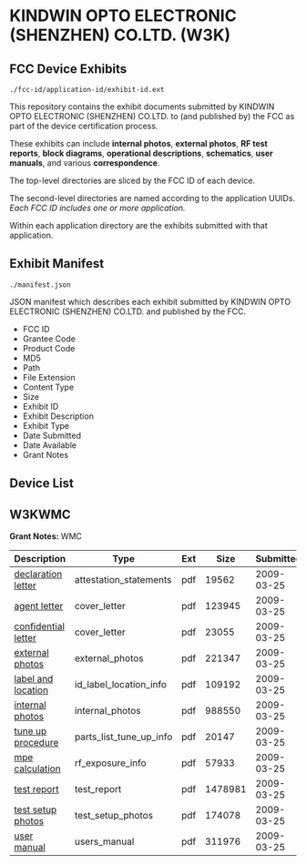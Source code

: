 # KINDWIN OPTO ELECTRONIC (SHENZHEN) CO.LTD. (W3K)
## FCC Device Exhibits

```
./fcc-id/application-id/exhibit-id.ext
```

This repository contains the exhibit documents submitted by KINDWIN OPTO ELECTRONIC (SHENZHEN) CO.LTD. to (and published by) the FCC as part of the device certification process.

These exhibits can include **internal photos**, **external photos**, **RF test reports**, **block diagrams**, **operational descriptions**, **schematics**, **user manuals**, and various **correspondence**.

The top-level directories are sliced by the FCC ID of each device.

The second-level directories are named according to the application UUIDs. *Each FCC ID includes one or more application.*

Within each application directory are the exhibits submitted with that application. 

## Exhibit Manifest

```
./manifest.json
```

JSON manifest which describes each exhibit submitted by KINDWIN OPTO ELECTRONIC (SHENZHEN) CO.LTD. and published by the FCC.

- FCC ID
- Grantee Code
- Product Code
- MD5
- Path
- File Extension
- Content Type
- Size
- Exhibit ID
- Exhibit Description
- Exhibit Type
- Date Submitted
- Date Available
- Grant Notes

## Device List
## W3KWMC
**Grant Notes:** WMC

| Description | Type | Ext | Size | Submitted | Available |
| ----------- | ---- | --- | ---- | --------- | --------- |
| [declaration letter](W3KWMC/90c460c9d37743da79003f1e850a729e/1085097.pdf) | attestation_statements | pdf | 19562 | 2009-03-25 | 2009-03-25 |
| [agent letter](W3KWMC/90c460c9d37743da79003f1e850a729e/1085098.pdf) | cover_letter | pdf | 123945 | 2009-03-25 | 2009-03-25 |
| [confidential letter](W3KWMC/90c460c9d37743da79003f1e850a729e/1085099.pdf) | cover_letter | pdf | 23055 | 2009-03-25 | 2009-03-25 |
| [external photos](W3KWMC/90c460c9d37743da79003f1e850a729e/1085101.pdf) | external_photos | pdf | 221347 | 2009-03-25 | 2009-03-25 |
| [label and location](W3KWMC/90c460c9d37743da79003f1e850a729e/1085102.pdf) | id_label_location_info | pdf | 109192 | 2009-03-25 | 2009-03-25 |
| [internal photos](W3KWMC/90c460c9d37743da79003f1e850a729e/1085103.pdf) | internal_photos | pdf | 988550 | 2009-03-25 | 2009-09-21 |
| [tune up procedure](W3KWMC/90c460c9d37743da79003f1e850a729e/1085110.pdf) | parts_list_tune_up_info | pdf | 20147 | 2009-03-25 | 2009-03-25 |
| [mpe calculation](W3KWMC/90c460c9d37743da79003f1e850a729e/1085105.pdf) | rf_exposure_info | pdf | 57933 | 2009-03-25 | 2009-03-25 |
| [test report](W3KWMC/90c460c9d37743da79003f1e850a729e/1085107.pdf) | test_report | pdf | 1478981 | 2009-03-25 | 2009-03-25 |
| [test setup photos](W3KWMC/90c460c9d37743da79003f1e850a729e/1085108.pdf) | test_setup_photos | pdf | 174078 | 2009-03-25 | 2009-03-25 |
| [user manual](W3KWMC/90c460c9d37743da79003f1e850a729e/1085109.pdf) | users_manual | pdf | 311976 | 2009-03-25 | 2009-03-25 |
